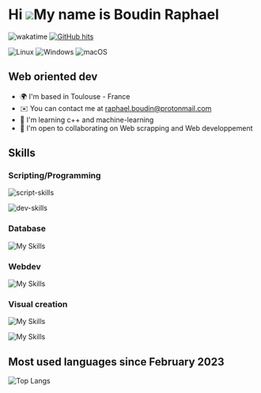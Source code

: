 Hi ![](https://user-images.githubusercontent.com/18350557/176309783-0785949b-9127-417c-8b55-ab5a4333674e.gif)My name is Boudin Raphael
======================================================================================================================================

![wakatime](https://wakatime.com/badge/user/b9d882a9-d94b-482a-9d1f-8082b3c0f003.svg) <a href="https://github.com/alwinw/alwinw" target="_blank"><img alt="GitHub hits" src="https://img.shields.io/github/last-commit/FruitPassion/FruitPassion?label=profile%20updated&style=flat-square"></a>

![Linux](https://img.shields.io/badge/Linux-FCC624?style=for-the-badge&logo=linux&logoColor=black) ![Windows](https://img.shields.io/badge/Windows-0078D6?style=for-the-badge&logo=windows&logoColor=white) ![macOS](https://img.shields.io/badge/mac%20os-000000?style=for-the-badge&logo=macos&logoColor=F0F0F0)

Web oriented dev
---------------------------

*   🌍  I'm based in Toulouse - France
*   ✉️  You can contact me at [raphael.boudin@protonmail.com](mailto:raphael.boudin@protonmail.com)
*   🧠  I'm learning c++ and machine-learning 
*   🤝  I'm open to collaborating on Web scrapping and Web developpement

## Skills 

### Scripting/Programming
![script-skills](https://skillicons.dev/icons?i=py,js,php,bash)

![dev-skills](https://skillicons.dev/icons?i=java,cpp,c)

### Database
![My Skills](https://skillicons.dev/icons?i=sqlite,mysql,mongo)

### Webdev
![My Skills](https://skillicons.dev/icons?i=html,css,flask,django,symfony)

### Visual creation
![My Skills](https://skillicons.dev/icons?i=ae,pr,ps)  

![My Skills](https://skillicons.dev/icons?i=qt,figma)        

## Most used languages since February 2023

![Top Langs](https://github-readme-stats.vercel.app/api/wakatime/?username=fruitpassion&layout=compact&theme=dracula&hide_border=true&langs_count=8&custom_title=Stats)

